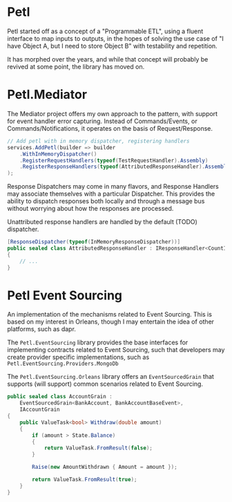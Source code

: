 # Petl

Petl started off as a concept of a "Programmable ETL", using a fluent interface to map inputs to outputs, in the hopes of solving the use case of "I have Object A, but I need to store Object B" with testability and repetition.

It has morphed over the years, and while that concept will probably be revived at some point, the library has moved on.

# Petl.Mediator

The Mediator project offers my own approach to the pattern, with support for event handler error capturing. Instead of Commands/Events, or Commands/Notifications, it operates on the basis of Request/Response.

```csharp
// Add petl with in memory dispatcher, registering handlers
services.AddPetl(builder => builder
    .WithInMemoryDispatcher()
    .RegisterRequestHandlers(typeof(TestRequestHandler).Assembly)
    .RegisterResponseHandlers(typeof(AttributedResponseHandler).Assembly)
);
```

Response Dispatchers may come in many flavors, and Response Handlers may associate themselves with a particular Dispatcher. This provides the ability to dispatch responses both locally and through a message bus without worrying about how the responses are processed.

Unattributed response handlers are handled by the default (TODO) dispatcher.

```csharp
[ResponseDispatcher(typeof(InMemoryResponseDispatcher))]
public sealed class AttributedResponseHandler : IResponseHandler<CountIncreasedResponse>
{
    // ...
}
```

# Petl Event Sourcing

An implementation of the mechanisms related to Event Sourcing. This is based on my interest in Orleans, though I may entertain the idea of other platforms, such as dapr.

The `Petl.EventSourcing` library provides the base interfaces for implementing contracts related to Event Sourcing, such that developers may create provider specific implementations, such as `Petl.EventSourcing.Providers.MongoDb`

The `Petl.EventSourcing.Orleans` library offers an `EventSourcedGrain` that supports (will support) common scenarios related to Event Sourcing. 

```csharp
public sealed class AccountGrain : 
    EventSourcedGrain<BankAccount, BankAccountBaseEvent>,
    IAccountGrain
{
    public ValueTask<bool> Withdraw(double amount)
    {
        if (amount > State.Balance)
        {
            return ValueTask.FromResult(false);
        }

        Raise(new AmountWithdrawn { Amount = amount });

        return ValueTask.FromResult(true);
    }
}
```
